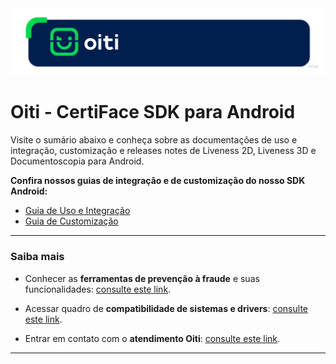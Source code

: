 <IMG  src="https://github.com/oititec/liveness-android-sdk/blob/main/Documentation/Images/OitiHeader.png?raw=true"  alt="OitiHeader.png"/>


# Oiti - CertiFace SDK para Android

Visite o sumário abaixo e conheça sobre as documentações de uso e integração, customização e releases notes de Liveness 2D, Liveness 3D e Documentoscopia para Android.


**Confira nossos guias de integração e de customização do nosso SDK Android:**

- [Guia de Uso e Integração](https://devcenter.certiface.io/docs/certiface-sdk-guia-de-integracao-android)
- [Guia de Customização](https://devcenter.certiface.io/docs/certiface-sdk-customizacao-android)

---
### Saiba mais

- Conhecer as **ferramentas de prevenção à fraude** e suas funcionalidades: [consulte este link](https://devcenter.certiface.io/docs/certiface-funcionalidades).

- Acessar quadro de **compatibilidade de sistemas e drivers**: [consulte este link](https://devcenter.certiface.io/docs/compatibilidade-dos-servicos).

- Entrar em contato com o **atendimento Oiti**: [consulte este link](https://devcenter.certiface.io/docs/portal-de-atendimento).






------
